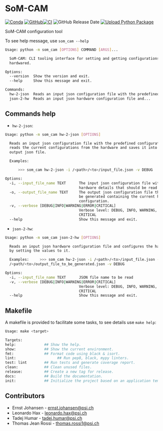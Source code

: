 
# SoM-CAM


[![Conda](https://img.shields.io/conda/pn/paulscherrerinstitute/som_cam?color=success)](https://anaconda.org/paulscherrerinstitute/som_cam) [![GitHub](https://img.shields.io/github/license/paulscherrerinstitute/som-cam)](https://github.com/paulscherrerinstitute/som-cam/blob/master/LICENSE)[![CI](https://github.com/paulscherrerinstitute/SoM-CAM/actions/workflows/main.yml/badge.svg)](https://github.com/paulscherrerinstitute/SoM-CAM/actions/workflows/main.yml) ![GitHub Release Date](https://img.shields.io/github/release-date/paulscherrerinstitute/som-cam) [![Upload Python Package](https://github.com/paulscherrerinstitute/SoM-CAM/actions/workflows/publish-conda-package.yml/badge.svg)](https://github.com/paulscherrerinstitute/SoM-CAM/actions/workflows/publish-conda-package.yml)


SoM-CAM configuration tool


To see help message, use `som_cam --help`

```bash
Usage: python -m som_cam [OPTIONS] COMMAND [ARGS]...

  SoM-CAM: CLI tooling interface for setting and getting configurations from
  hardwared.

Options:
  --version  Show the version and exit.
  --help     Show this message and exit.

Commands:
  hw-2-json  Reads an input json configuration file with the predefined...
  json-2-hw  Reads an input json hardware configuration file and...
```


## Commands help

* `hw-2-json`:

```bash
Usage: python -m som_cam hw-2-json [OPTIONS]

  Reads an input json configuration file with the predefined configurations,
  reads the current configurations from the hardware and saves it into an
  output json file.

  Examples:

      >>> som_cam hw-2-json -i /<path>/<to>/input_file.json -v DEBUG

Options:
  -i, --input_file_name TEXT      The input json configuration file with the
                                  hardware details that should be read.
  -o, --output_file_name TEXT     The output json configuration file that will
                                  be generated containing the current hardware
                                  configuration.
  -v, --verbose [DEBUG|INFO|WARNING|ERROR|CRITICAL]
                                  Verbose level: DEBUG, INFO, WARNING, ERROR,
                                  CRITICAL
  --help                          Show this message and exit.
```


* `json-2-hw`:

```bash
Usage: python -m som_cam json-2-hw [OPTIONS]

  Reads an input json hardware configuration file and configures the hardware
  by setting the values to it.

  Examples:     >>> som_cam hw-2-json -i /<path>/<to>/input_file.json -o
  /<path/<to>/output_file_to_be_generated.json -v DEBUG

Options:
  -i, --input_file_name TEXT      JSON file name to be read
  -v, --verbose [DEBUG|INFO|WARNING|ERROR|CRITICAL]
                                  Verbose level: DEBUG, INFO, WARNING, ERROR,
                                  CRITICAL
  --help                          Show this message and exit.
```

## Makefile 

A makefile is provided to facilitate some tasks, to see details use ```make help```:

```bash
Usage: make <target>

Targets:
help:             ## Show the help.
show:             ## Show the current environment.
fmt:              ## Format code using black & isort.
lint:                   ## Run pep8, black, mypy linters.
test: lint        ## Run tests and generate coverage report.
clean:            ## Clean unused files.
release:          ## Create a new tag for release.
docs:             ## Build the documentation.
init:             ## Initialize the project based on an application template.
```

## Contributors

- Ernst Johansen - ernst.johansen@psi.ch
- Leonardo Hax - leonardo.hax@psi.ch
- Tadej Humar - tadej.humar@psi.ch
- Thomas Jean Rossi - thomas.rossi1@psi.ch


